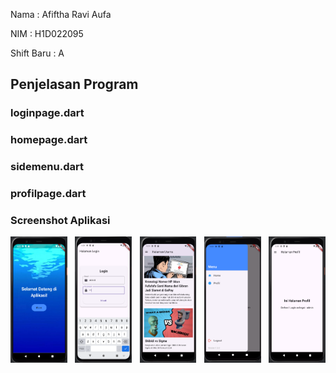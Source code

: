 

Nama       : Afiftha Ravi Aufa

NIM        : H1D022095

Shift Baru : A

## Penjelasan Program 


### loginpage.dart


### homepage.dart



### sidemenu.dart




### profilpage.dart




### Screenshot Aplikasi
<div style="display: flex; justify-content: space-between;">

 <img src="assets/img/welcome.png" alt="Tampilan Perkenalan" style="width: 18%;">
 <img src="assets/img/login.png" alt="Tampilan Perkenalan" style="width: 18%;">
 <img src="assets/img/homepage.png" alt="Tampilan Perkenalan" style="width: 18%;">
 <img src="assets/img/sidemenu.png" alt="Tampilan Perkenalan" style="width: 18%;">
 <img src="assets/img/profil.png" alt="Tampilan Perkenalan" style="width: 18%;">


</div>

